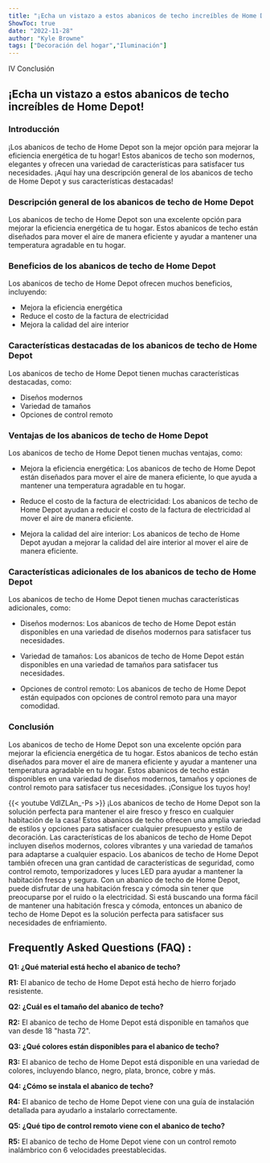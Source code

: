 ```yaml
---
title: "¡Echa un vistazo a estos abanicos de techo increíbles de Home Depot!"
ShowToc: true 
date: "2022-11-28"
author: "Kyle Browne" 
tags: ["Decoración del hogar","Iluminación"]
---
```

IV Conclusión

## ¡Echa un vistazo a estos abanicos de techo increíbles de Home Depot!

### Introducción
¡Los abanicos de techo de Home Depot son la mejor opción para mejorar la eficiencia energética de tu hogar! Estos abanicos de techo son modernos, elegantes y ofrecen una variedad de características para satisfacer tus necesidades. ¡Aquí hay una descripción general de los abanicos de techo de Home Depot y sus características destacadas!

### Descripción general de los abanicos de techo de Home Depot
Los abanicos de techo de Home Depot son una excelente opción para mejorar la eficiencia energética de tu hogar. Estos abanicos de techo están diseñados para mover el aire de manera eficiente y ayudar a mantener una temperatura agradable en tu hogar.

### Beneficios de los abanicos de techo de Home Depot
Los abanicos de techo de Home Depot ofrecen muchos beneficios, incluyendo:

- Mejora la eficiencia energética
- Reduce el costo de la factura de electricidad
- Mejora la calidad del aire interior

### Características destacadas de los abanicos de techo de Home Depot
Los abanicos de techo de Home Depot tienen muchas características destacadas, como:

- Diseños modernos
- Variedad de tamaños
- Opciones de control remoto

### Ventajas de los abanicos de techo de Home Depot
Los abanicos de techo de Home Depot tienen muchas ventajas, como:

- Mejora la eficiencia energética: Los abanicos de techo de Home Depot están diseñados para mover el aire de manera eficiente, lo que ayuda a mantener una temperatura agradable en tu hogar.

- Reduce el costo de la factura de electricidad: Los abanicos de techo de Home Depot ayudan a reducir el costo de la factura de electricidad al mover el aire de manera eficiente.

- Mejora la calidad del aire interior: Los abanicos de techo de Home Depot ayudan a mejorar la calidad del aire interior al mover el aire de manera eficiente.

### Características adicionales de los abanicos de techo de Home Depot
Los abanicos de techo de Home Depot tienen muchas características adicionales, como:

- Diseños modernos: Los abanicos de techo de Home Depot están disponibles en una variedad de diseños modernos para satisfacer tus necesidades.

- Variedad de tamaños: Los abanicos de techo de Home Depot están disponibles en una variedad de tamaños para satisfacer tus necesidades.

- Opciones de control remoto: Los abanicos de techo de Home Depot están equipados con opciones de control remoto para una mayor comodidad.

### Conclusión
Los abanicos de techo de Home Depot son una excelente opción para mejorar la eficiencia energética de tu hogar. Estos abanicos de techo están diseñados para mover el aire de manera eficiente y ayudar a mantener una temperatura agradable en tu hogar. Estos abanicos de techo están disponibles en una variedad de diseños modernos, tamaños y opciones de control remoto para satisfacer tus necesidades. ¡Consigue los tuyos hoy!

{{< youtube VdIZLAn_-Ps >}} 
¡Los abanicos de techo de Home Depot son la solución perfecta para mantener el aire fresco y fresco en cualquier habitación de la casa! Estos abanicos de techo ofrecen una amplia variedad de estilos y opciones para satisfacer cualquier presupuesto y estilo de decoración. Las características de los abanicos de techo de Home Depot incluyen diseños modernos, colores vibrantes y una variedad de tamaños para adaptarse a cualquier espacio. Los abanicos de techo de Home Depot también ofrecen una gran cantidad de características de seguridad, como control remoto, temporizadores y luces LED para ayudar a mantener la habitación fresca y segura. Con un abanico de techo de Home Depot, puede disfrutar de una habitación fresca y cómoda sin tener que preocuparse por el ruido o la electricidad. Si está buscando una forma fácil de mantener una habitación fresca y cómoda, entonces un abanico de techo de Home Depot es la solución perfecta para satisfacer sus necesidades de enfriamiento.

## Frequently Asked Questions (FAQ) :
**Q1: ¿Qué material está hecho el abanico de techo?**

**R1:** El abanico de techo de Home Depot está hecho de hierro forjado resistente.

**Q2: ¿Cuál es el tamaño del abanico de techo?**

**R2:** El abanico de techo de Home Depot está disponible en tamaños que van desde 18 "hasta 72".

**Q3: ¿Qué colores están disponibles para el abanico de techo?**

**R3:** El abanico de techo de Home Depot está disponible en una variedad de colores, incluyendo blanco, negro, plata, bronce, cobre y más.

**Q4: ¿Cómo se instala el abanico de techo?**

**R4:** El abanico de techo de Home Depot viene con una guía de instalación detallada para ayudarlo a instalarlo correctamente.

**Q5: ¿Qué tipo de control remoto viene con el abanico de techo?**

**R5:** El abanico de techo de Home Depot viene con un control remoto inalámbrico con 6 velocidades preestablecidas.




